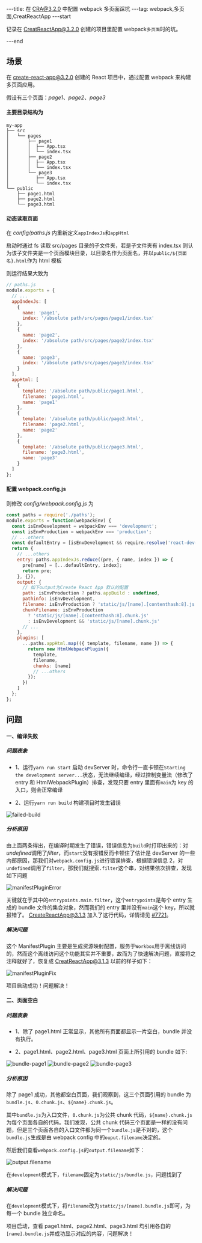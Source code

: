 ---title: 在 CRA@3.2.0 中配置 webpack 多页面踩坑
---tag: webpack,多页面,CreatReactApp
---start

记录在 CreatReactApp@3.2.0 创建的项目里配置 webpack`多页面`时的坑。

---end

## 场景

在 create-react-app@3.2.0 创建的 React 项目中，通过配置 webpack 来构建多页面应用。

假设有三个页面：_page1_、_page2_、_page3_

#### 主要目录结构为

```
my-app
├── src
│   └── pages
│       ├── page1
│       │  ├── App.tsx
│       │  └── index.tsx
│       ├── page2
│       │  ├── App.tsx
│       │  └── index.tsx
│       └── page3
│          ├── App.tsx
│          └── index.tsx
└── public
    ├── page1.html
    ├── page2.html
    └── page3.html
```

#### 动态读取页面

在 _config/paths.js_ 内重新定义`appIndexJs`和`appHtml`

启动时通过 fs 读取 src/pages 目录的子文件夹，若是子文件夹有 index.tsx 则认为该子文件夹是一个页面模块目录，以目录名作为页面名，并以`public/${页面名}.html`作为 html 模板

则运行结果大致为

```js
// paths.js
module.exports = {
  // ...
  appIndexJs: [
    {
      name: 'page1',
      index: '/absolute path/src/pages/page1/index.tsx'
    },
    {
      name: 'page2',
      index: '/absolute path/src/pages/page2/index.tsx'
    },
    {
      name: 'page3',
      index: '/absolute path/src/pages/page3/index.tsx'
    }
  ],
  appHtml: [
    {
      template: '/absolute path/public/page1.html',
      filename: 'page1.html',
      name: 'page1'
    },
    {
      template: '/absolute path/public/page2.html',
      filename: 'page2.html',
      name: 'page2'
    },
    {
      template: '/absolute path/public/page3.html',
      filename: 'page3.html',
      name: 'page3'
    }
  ]
};
```

#### 配置 webpack.config.js

则修改 _config/webpack.config.js_ 为

```js
const paths = require('./paths');
module.exports = function(webpackEnv) {
  const isEnvDevelopment = webpackEnv === 'development';
  const isEnvProduction = webpackEnv === 'production';
  // ...others
  const defaultEntry = [isEnvDevelopment && require.resolve('react-dev-utils/webpackHotDevClient')].filter(Boolean);
  return {
    // ...others
    entry: paths.appIndexJs.reduce((pre, { name, index }) => {
      pre[name] = [...defaultEntry, index];
      return pre;
    }, {}),
    output: {
      // 如下output为Create React App 默认的配置
      path: isEnvProduction ? paths.appBuild : undefined,
      pathinfo: isEnvDevelopment,
      filename: isEnvProduction ? 'static/js/[name].[contenthash:8].js' : isEnvDevelopment && 'static/js/bundle.js',
      chunkFilename: isEnvProduction
        ? 'static/js/[name].[contenthash:8].chunk.js'
        : isEnvDevelopment && 'static/js/[name].chunk.js'
      // ...
    },
    plugins: [
      ...paths.appHtml.map(({ template, filename, name }) => {
        return new HtmlWebpackPlugin({
          template,
          filename,
          chunks: [name]
          // ...others
        });
      })
    ]
  };
};
```

## 问题

#### 一、编译失败

##### 问题表象

- 1、运行`yarn run start` 启动 devServer 时，命令行一直卡顿在`Starting the development server...`状态，无法继续编译，经过控制变量法（修改了 entry 和 HtmlWebpackPlugin）排查，发现只要 entry 里面有`main`为 key 的入口，则会正常编译

- 2、运行`yarn run build` 构建项目时发生错误

![failed-build](img/failed-build.png)

##### 分析原因

由上面两条得出，在编译时期发生了错误，错误信息为`build`时打印出来的：对*undefined*调用了*filter*，而`start`没有报错反而卡顿住了估计是 devServer 的一些内部原因，那我们对`webpack.config.js`进行错误排查，根据错误信息 2，对`undefined`调用了`filter`，那我们就搜索`.filter`这个串，对结果依次排查，发现如下问题

![manifestPluginError](img/manifestPluginError.png)

关键就在于其中的`entrypoints.main.filter`，这个`entrypoints`是每个 entry 生成的 bundle 文件的集合对象，然而我们的 entry 里并没有`main`这个 key，所以就报错了。 CreateReactApp@3.1.3 加入了这行代码，详情请见 [#7721](https://github.com/facebook/create-react-app/pull/7721)。

##### 解决问题

这个 ManifestPlugin 主要是生成资源映射配置，服务于`Workbox`用于离线访问的，然而这个离线访问这个功能其实并不重要，故而为了快速解决问题，直接将之注释就好了，恢复成 CreatReactApp@3.1.3 以前的样子如下：

![manifestPluginFix](img/manifestPluginFix.png)

项目启动成功！问题解决！

#### 二、页面空白

##### 问题表象

- 1、除了 page1.html 正常显示，其他所有页面都显示一片空白，bundle 并没有执行。

- 2、page1.html、page2.html、page3.html 页面上所引用的 bundle 如下:

![bundle-page1](img/bundle-page1.png) ![bundle-page2](img/bundle-page2.png) ![bundle-page3](img/bundle-page3.png)

##### 分析原因

除了 page1 成功，其他都空白页面，我们观察到，这三个页面引用的 bundle 为`bundle.js`、`0.chunk.js`、`${name}.chunk.js`。

其中`bundle.js`为入口文件，`0.chunk.js`为公共 chunk 代码，`${name}.chunk.js`为每个页面各自的代码。我们发现，公共 chunk 代码三个页面是一样的没有问题，但是三个页面各自的入口文件都为同一个`bundle.js`是不对的，这个`bundle.js`生成是由 webpack config 中的`ouput.filename`决定的。

然后我们查看`webpack.config.js`的`output.filename`如下：

![output.filename](img/output.filename.png)

在`development`模式下，`filename`固定为`static/js/bundle.js`，问题找到了

##### 解决问题

在`development`模式下，将`filename`改为`static/js/[name].bundle.js`即可，为每一个 bundle 独立命名。

项目启动，查看 page1.html、page2.html、page3.html 均引用各自的`[name].bundle.js`并成功显示对应的内容，问题解决！
